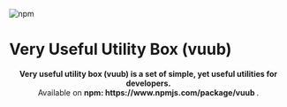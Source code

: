 ![npm](https://img.shields.io/npm/v/vuub?style=flat-square&color=blue)

# Very Useful Utility Box (vuub)

<p align="center">
    <b>
        Very useful utility box (vuub) is a set of simple, yet useful utilities for developers. 
    </b><br>
    Available on <b> npm: https://www.npmjs.com/package/vuub </b>.
</p>

